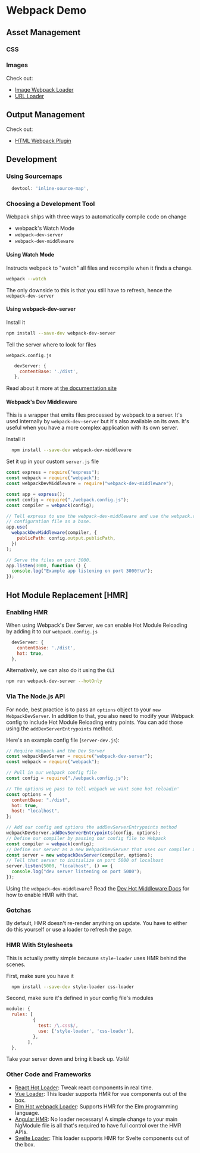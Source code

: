# Webpack Demo

## Asset Management

### CSS

### Images

Check out:

- [Image Webpack Loader](https://github.com/tcoopman/image-webpack-loader)
- [URL Loader](https://webpack.js.org/loaders/url-loader/)

## Output Management

Check out:

- [HTML Webpack Plugin](https://github.com/jantimon/html-webpack-plugin)

## Development

### Using Sourcemaps

```js
  devtool: 'inline-source-map',
```

### Choosing a Development Tool

Webpack ships with three ways to automatically compile code on change

- webpack's Watch Mode
- `webpack-dev-server`
- `webpack-dev-middleware`

#### Using Watch Mode

Instructs webpack to "watch" all files and recompile when it finds a change.

```bash
webpack --watch
```

The only downside to this is that you still have to refresh, hence the `webpack-dev-server`

#### Using webpack-dev-server

Install it

```bash
npm install --save-dev webpack-dev-server
```

Tell the server where to look for files

`webpack.config.js`

```js
   devServer: {
     contentBase: './dist',
   },
```

Read about it more at [the documentation site](https://webpack.js.org/configuration/dev-server/)

#### Webpack's Dev Middleware

This is a wrapper that emits files processed by webpack to a server. It's used internally by `webpack-dev-server` but it's also available on its own. It's useful when you have a more complex application with its own server.

Install it

```bash
  npm install --save-dev webpack-dev-middleware
```

Set it up in your custom `server.js` file

```js
const express = require("express");
const webpack = require("webpack");
const webpackDevMiddleware = require("webpack-dev-middleware");

const app = express();
const config = require("./webpack.config.js");
const compiler = webpack(config);

// Tell express to use the webpack-dev-middleware and use the webpack.config.js
// configuration file as a base.
app.use(
  webpackDevMiddleware(compiler, {
    publicPath: config.output.publicPath,
  })
);

// Serve the files on port 3000.
app.listen(3000, function () {
  console.log("Example app listening on port 3000!\n");
});
```

## Hot Module Replacement [HMR]

### Enabling HMR

When using Webpack's Dev Server, we can enable Hot Module Reloading by adding it to our `webpack.config.js`

```js
  devServer: {
    contentBase: './dist',
    hot: true,
  },
```

Alternatively, we can also do it using the `CLI`

```bash
npm run webpack-dev-server --hotOnly
```

### Via The Node.js API

For node, best practice is to pass an `options` object to your `new WebpackDevServer`. In addition to that, you also need to modify your Webpack config to include Hot Module Reloading entry points. You can add those using the `addDevServerEntrypoints` method.

Here's an example config file (`server-dev.js`):

```js
// Require Webpack and the Dev Server
const webpackDevServer = require("webpack-dev-server");
const webpack = require("webpack");

// Pull in our webpack config file
const config = require("./webpack.config.js");

// The options we pass to tell webpack we want some hot reloadin'
const options = {
  contentBase: "./dist",
  hot: true,
  host: "localhost",
};

// Add our config and options the addDevServerEntrypoints method
webpackDevServer.addDevServerEntrypoints(config, options);
// Define our compiler by passing our config file to Webpack
const compiler = webpack(config);
// Define our server as a new WebpackDevServer that uses our compiler and options
const server = new webpackDevServer(compiler, options);
// Tell that server to initialize on port 5000 of localhost
server.listen(5000, "localhost", () => {
  console.log("dev server listening on port 5000");
});
```

Using the `webpack-dev-middleware`? Read the [Dev Hot Middleware Docs](https://github.com/webpack-contrib/webpack-hot-middleware) for how to enable HMR with that.

### Gotchas

By default, HMR doesn't re-render anything on update. You have to either do this yourself or use a loader to refresh the page.

### HMR With Stylesheets

This is actually pretty simple because `style-loader` uses HMR behind the scenes.

First, make sure you have it

```bash
  npm install --save-dev style-loader css-loader
```

Second, make sure it's defined in your config file's modules

```js
module: {
  rules: [
          {
            test: /\.css$/,
            use: ['style-loader', 'css-loader'],
          },
        ],
  },
```

Take your server down and bring it back up. Voilá!

### Other Code and Frameworks

- [React Hot Loader](https://github.com/gaearon/react-hot-loader): Tweak react components in real time.
- [Vue Loader](https://github.com/vuejs/vue-loader): This loader supports HMR for vue components out of the box.
- [Elm Hot webpack Loader](https://github.com/klazuka/elm-hot-webpack-loader): Supports HMR for the Elm programming language.
- [Angular HMR](https://github.com/gdi2290/angular-hmr): No loader necessary! A simple change to your main NgModule file is all that's required to have full control over the HMR APIs.
- [Svelte Loader](https://github.com/sveltejs/svelte-loader): This loader supports HMR for Svelte components out of the box.
